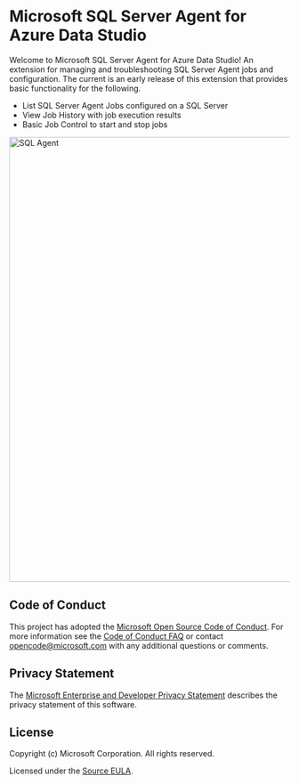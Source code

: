 # Microsoft SQL Server Agent for Azure Data Studio

Welcome to Microsoft SQL Server Agent for Azure Data Studio! An extension for managing and troubleshooting
SQL Server Agent jobs and configuration.  The current is an early release of this extension that provides
basic functionality for the following.

* List SQL Server Agent Jobs configured on a SQL Server
* View Job History with job execution results
* Basic Job Control to start and stop jobs

<img src="https://user-images.githubusercontent.com/6411451/82481964-f7b1a400-9a8a-11ea-8b25-2a6958a41e25.png" alt="SQL Agent" style="width:800px;"/>


## Code of Conduct

This project has adopted the [Microsoft Open Source Code of Conduct](https://opensource.microsoft.com/codeofconduct/). For more information see the [Code of Conduct FAQ](https://opensource.microsoft.com/codeofconduct/faq/) or contact [opencode@microsoft.com](https://github.com/Microsoft/azuredatastudio/blob/master/mailto:opencode@microsoft.com) with any additional questions or comments.

## Privacy Statement

The [Microsoft Enterprise and Developer Privacy Statement](https://privacy.microsoft.com/en-us/privacystatement) describes the privacy statement of this software.

## License

Copyright (c) Microsoft Corporation. All rights reserved.

Licensed under the [Source EULA](https://raw.githubusercontent.com/Microsoft/azuredatastudio/main/LICENSE.txt).
